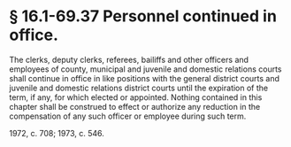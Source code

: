 # § 16.1-69.37 Personnel continued in office.

<p>The clerks, deputy clerks, referees, bailiffs and other officers and employees of county, municipal and juvenile and domestic relations courts shall continue in office in like positions with the general district courts and juvenile and domestic relations district courts until the expiration of the term, if any, for which elected or appointed. Nothing contained in this chapter shall be construed to effect or authorize any reduction in the compensation of any such officer or employee during such term.</p><p>1972, c. 708; 1973, c. 546.</p>